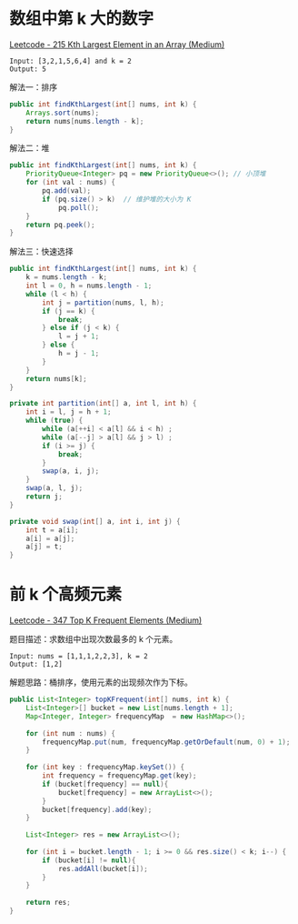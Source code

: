 # 数组中第 k 大的数字

[Leetcode - 215 Kth Largest Element in an Array (Medium)](https://leetcode.com/problems/kth-largest-element-in-an-array/)

```
Input: [3,2,1,5,6,4] and k = 2
Output: 5
```

解法一：排序

```java
public int findKthLargest(int[] nums, int k) {
    Arrays.sort(nums);
    return nums[nums.length - k];
}
```

解法二：堆

```java
public int findKthLargest(int[] nums, int k) {
    PriorityQueue<Integer> pq = new PriorityQueue<>(); // 小顶堆
    for (int val : nums) {
        pq.add(val);
        if (pq.size() > k)  // 维护堆的大小为 K
            pq.poll();
    }
    return pq.peek();
}
```

解法三：快速选择

```java
public int findKthLargest(int[] nums, int k) {
    k = nums.length - k;
    int l = 0, h = nums.length - 1;
    while (l < h) {
        int j = partition(nums, l, h);
        if (j == k) {
            break;
        } else if (j < k) {
            l = j + 1;
        } else {
            h = j - 1;
        }
    }
    return nums[k];
}

private int partition(int[] a, int l, int h) {
    int i = l, j = h + 1;
    while (true) {
        while (a[++i] < a[l] && i < h) ;
        while (a[--j] > a[l] && j > l) ;
        if (i >= j) {
            break;
        }
        swap(a, i, j);
    }
    swap(a, l, j);
    return j;
}

private void swap(int[] a, int i, int j) {
    int t = a[i];
    a[i] = a[j];
    a[j] = t;
}
```

# 前 k 个高频元素

[Leetcode - 347 Top K Frequent Elements (Medium)](https://leetcode.com/problems/top-k-frequent-elements/)

题目描述：求数组中出现次数最多的 k 个元素。

```
Input: nums = [1,1,1,2,2,3], k = 2
Output: [1,2]
```

解题思路：桶排序，使用元素的出现频次作为下标。

```java
public List<Integer> topKFrequent(int[] nums, int k) {
    List<Integer>[] bucket = new List[nums.length + 1];
    Map<Integer, Integer> frequencyMap  = new HashMap<>();
    
    for (int num : nums) {
        frequencyMap.put(num, frequencyMap.getOrDefault(num, 0) + 1);
    }
    
    for (int key : frequencyMap.keySet()) {
        int frequency = frequencyMap.get(key);
        if (bucket[frequency] == null){
            bucket[frequency] = new ArrayList<>();
        }
        bucket[frequency].add(key);
    }
    
    List<Integer> res = new ArrayList<>();
    
    for (int i = bucket.length - 1; i >= 0 && res.size() < k; i--) {
        if (bucket[i] != null){
            res.addAll(bucket[i]);
        }
    }
    
    return res;
}
```